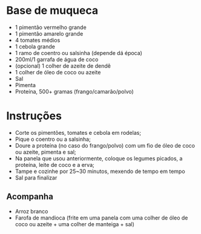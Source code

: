 # Base de muqueca

- 1 pimentão vermelho grande
- 1 pimentão amarelo grande
- 4 tomates médios
- 1 cebola grande
- 1 ramo de coentro ou salsinha (depende dá época)
- 200ml/1 garrafa de água de coco
- (opcional) 1 colher de azeite de dendê
- 1 colher de óleo de coco ou azeite
- Sal
- Pimenta
- Proteína, 500+ gramas (frango/camarão/polvo)

# Instruções

- Corte os pimentões, tomates e cebola em rodelas;
- Pique o coentro ou a salsinha;
- Doure a proteína (no caso do frango/polvo) com um fio de óleo de coco ou azeite, pimenta e sal;
- Na panela que usou anteriormente, coloque os legumes picados, a proteína, leite de coco e a erva;
- Tampe e cozinhe por 25~30 minutos, mexendo de tempo em tempo
- Sal para finalizar


## Acompanha

- Arroz branco
- Farofa de mandioca (frite em uma panela com uma colher de óleo de coco ou azeite + uma colher de manteiga + sal)


